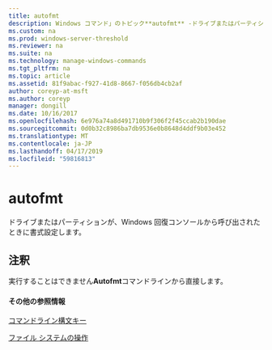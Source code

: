 ```yaml
---
title: autofmt
description: Windows コマンド」のトピック**autofmt** -ドライブまたはパーティションの Windows 回復コンソールから呼び出されたときに書式を設定します。
ms.custom: na
ms.prod: windows-server-threshold
ms.reviewer: na
ms.suite: na
ms.technology: manage-windows-commands
ms.tgt_pltfrm: na
ms.topic: article
ms.assetid: 81f9abac-f927-41d8-8667-f056db4cb2af
author: coreyp-at-msft
ms.author: coreyp
manager: dongill
ms.date: 10/16/2017
ms.openlocfilehash: 6e976a74a8d491710b9f306f2f45ccab2b190dae
ms.sourcegitcommit: 0d0b32c8986ba7db9536e0b8648d4ddf9b03e452
ms.translationtype: MT
ms.contentlocale: ja-JP
ms.lasthandoff: 04/17/2019
ms.locfileid: "59816813"
---
```

# <a name="autofmt"></a>autofmt



ドライブまたはパーティションが、Windows 回復コンソールから呼び出されたときに書式設定します。

## <a name="remarks"></a>注釈

実行することはできません**Autofmt**コマンドラインから直接します。

#### <a name="additional-references"></a>その他の参照情報

[コマンドライン構文キー](command-line-syntax-key.md)

[ファイル システムの操作](https://go.microsoft.com/fwlink/?LinkId=4509)